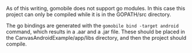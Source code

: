 As of this writing, gomobile does not support go modules. In this case this project can only be compiled while it is in the GOPATH/src directory.

The go bindings are generated with the ```gomobile bind -target android``` command, which results in a .aar and a .jar file. These should be placed in the CanvasAndroidExample/app/libs directory, and then the project should compile.

